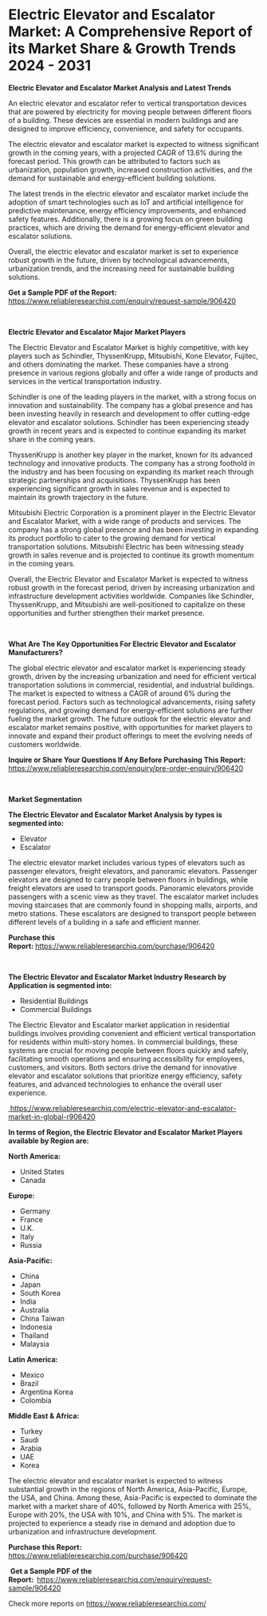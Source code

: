<p><h1>Electric Elevator and Escalator Market: A Comprehensive Report of its Market Share & Growth Trends 2024 - 2031</h1></p><p><strong>Electric Elevator and Escalator Market Analysis and Latest Trends</strong></p>
<p><p>An electric elevator and escalator refer to vertical transportation devices that are powered by electricity for moving people between different floors of a building. These devices are essential in modern buildings and are designed to improve efficiency, convenience, and safety for occupants.</p><p>The electric elevator and escalator market is expected to witness significant growth in the coming years, with a projected CAGR of 13.6% during the forecast period. This growth can be attributed to factors such as urbanization, population growth, increased construction activities, and the demand for sustainable and energy-efficient building solutions.</p><p>The latest trends in the electric elevator and escalator market include the adoption of smart technologies such as IoT and artificial intelligence for predictive maintenance, energy efficiency improvements, and enhanced safety features. Additionally, there is a growing focus on green building practices, which are driving the demand for energy-efficient elevator and escalator solutions.</p><p>Overall, the electric elevator and escalator market is set to experience robust growth in the future, driven by technological advancements, urbanization trends, and the increasing need for sustainable building solutions.</p></p>
<p><strong>Get a Sample PDF of the Report:&nbsp;</strong> <a href="https://www.reliableresearchiq.com/enquiry/request-sample/906420">https://www.reliableresearchiq.com/enquiry/request-sample/906420</a></p>
<p>&nbsp;</p>
<p><strong>Electric Elevator and Escalator Major Market Players</strong></p>
<p><p>The Electric Elevator and Escalator Market is highly competitive, with key players such as Schindler, ThyssenKrupp, Mitsubishi, Kone Elevator, Fujitec, and others dominating the market. These companies have a strong presence in various regions globally and offer a wide range of products and services in the vertical transportation industry.</p><p>Schindler is one of the leading players in the market, with a strong focus on innovation and sustainability. The company has a global presence and has been investing heavily in research and development to offer cutting-edge elevator and escalator solutions. Schindler has been experiencing steady growth in recent years and is expected to continue expanding its market share in the coming years.</p><p>ThyssenKrupp is another key player in the market, known for its advanced technology and innovative products. The company has a strong foothold in the industry and has been focusing on expanding its market reach through strategic partnerships and acquisitions. ThyssenKrupp has been experiencing significant growth in sales revenue and is expected to maintain its growth trajectory in the future.</p><p>Mitsubishi Electric Corporation is a prominent player in the Electric Elevator and Escalator Market, with a wide range of products and services. The company has a strong global presence and has been investing in expanding its product portfolio to cater to the growing demand for vertical transportation solutions. Mitsubishi Electric has been witnessing steady growth in sales revenue and is projected to continue its growth momentum in the coming years.</p><p>Overall, the Electric Elevator and Escalator Market is expected to witness robust growth in the forecast period, driven by increasing urbanization and infrastructure development activities worldwide. Companies like Schindler, ThyssenKrupp, and Mitsubishi are well-positioned to capitalize on these opportunities and further strengthen their market presence.</p></p>
<p>&nbsp;</p>
<p><strong>What Are The Key Opportunities For Electric Elevator and Escalator Manufacturers?</strong></p>
<p><p>The global electric elevator and escalator market is experiencing steady growth, driven by the increasing urbanization and need for efficient vertical transportation solutions in commercial, residential, and industrial buildings. The market is expected to witness a CAGR of around 6% during the forecast period. Factors such as technological advancements, rising safety regulations, and growing demand for energy-efficient solutions are further fueling the market growth. The future outlook for the electric elevator and escalator market remains positive, with opportunities for market players to innovate and expand their product offerings to meet the evolving needs of customers worldwide.</p></p>
<p><strong>Inquire or Share Your Questions If Any Before Purchasing This Report:</strong> <a href="https://www.reliableresearchiq.com/enquiry/pre-order-enquiry/906420">https://www.reliableresearchiq.com/enquiry/pre-order-enquiry/906420</a></p>
<p>&nbsp;</p>
<p><strong>Market Segmentation</strong></p>
<p><strong>The Electric Elevator and Escalator Market Analysis by types is segmented into:</strong></p>
<p><ul><li>Elevator</li><li>Escalator</li></ul></p>
<p><p>The electric elevator market includes various types of elevators such as passenger elevators, freight elevators, and panoramic elevators. Passenger elevators are designed to carry people between floors in buildings, while freight elevators are used to transport goods. Panoramic elevators provide passengers with a scenic view as they travel. The escalator market includes moving staircases that are commonly found in shopping malls, airports, and metro stations. These escalators are designed to transport people between different levels of a building in a safe and efficient manner.</p></p>
<p><strong>Purchase this Report:&nbsp;</strong><a href="https://www.reliableresearchiq.com/purchase/906420">https://www.reliableresearchiq.com/purchase/906420</a></p>
<p>&nbsp;</p>
<p><strong>The Electric Elevator and Escalator Market Industry Research by Application is segmented into:</strong></p>
<p><ul><li>Residential Buildings</li><li>Commercial Buildings</li></ul></p>
<p><p>The Electric Elevator and Escalator market application in residential buildings involves providing convenient and efficient vertical transportation for residents within multi-story homes. In commercial buildings, these systems are crucial for moving people between floors quickly and safely, facilitating smooth operations and ensuring accessibility for employees, customers, and visitors. Both sectors drive the demand for innovative elevator and escalator solutions that prioritize energy efficiency, safety features, and advanced technologies to enhance the overall user experience.</p></p>
<p><a href="https://www.reliableresearchiq.com/electric-elevator-and-escalator-market-in-global-r906420">&nbsp;https://www.reliableresearchiq.com/electric-elevator-and-escalator-market-in-global-r906420</a></p>
<p><strong>In terms of Region, the Electric Elevator and Escalator Market Players available by Region are:</strong></p>
<p>
    <p> <strong> North America: </strong>
        <ul>
            <li>United States</li>
            <li>Canada</li>
        </ul>
        </p> 
    <p> <strong> Europe: </strong>
        <ul>
            <li>Germany</li>
            <li>France</li>
            <li>U.K.</li>
            <li>Italy</li>
            <li>Russia</li>
        </ul>
        </p> 
    <p> <strong> Asia-Pacific: </strong>
        <ul>
            <li>China</li>
            <li>Japan</li>
            <li>South Korea</li>
            <li>India</li>
            <li>Australia</li>
            <li>China Taiwan</li>
            <li>Indonesia</li>
            <li>Thailand</li>
            <li>Malaysia</li>
        </ul>
        </p> 
    <p> <strong> Latin America: </strong>
        <ul>
            <li>Mexico</li>
            <li>Brazil</li>
            <li>Argentina Korea</li>
            <li>Colombia</li>
        </ul>
        </p> 
    <p> <strong> Middle East & Africa: </strong>
        <ul>
            <li>Turkey</li>
            <li>Saudi</li>
            <li>Arabia</li>
            <li>UAE</li>
            <li>Korea</li>
        </ul>
    </p>
    </p>
<p><p>The electric elevator and escalator market is expected to witness substantial growth in the regions of North America, Asia-Pacific, Europe, the USA, and China. Among these, Asia-Pacific is expected to dominate the market with a market share of 40%, followed by North America with 25%, Europe with 20%, the USA with 10%, and China with 5%. The market is projected to experience a steady rise in demand and adoption due to urbanization and infrastructure development.</p></p>
<p><strong>Purchase this Report: </strong><a href="https://www.reliableresearchiq.com/purchase/906420">https://www.reliableresearchiq.com/purchase/906420</a></p>
<p>&nbsp;<strong>Get a Sample PDF of the Report:&nbsp;&nbsp;</strong><a href="https://www.reliableresearchiq.com/enquiry/request-sample/906420">https://www.reliableresearchiq.com/enquiry/request-sample/906420</a></p>
<p><strong></strong></p>
<p>Check more reports on <a href="https://www.reliableresearchiq.com/">https://www.reliableresearchiq.com/</a></p>